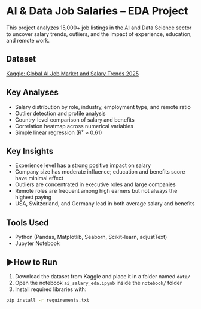 # AI & Data Job Salaries – EDA Project

This project analyzes 15,000+ job listings in the AI and Data Science sector to uncover salary trends, outliers, and the impact of experience, education, and remote work.

## Dataset

[Kaggle: Global AI Job Market and Salary Trends 2025](https://www.kaggle.com/datasets/bismasajjad/global-ai-job-market-and-salary-trends-2025)

## Key Analyses

- Salary distribution by role, industry, employment type, and remote ratio  
- Outlier detection and profile analysis  
- Country-level comparison of salary and benefits  
- Correlation heatmap across numerical variables  
- Simple linear regression (R² ≈ 0.61)

## Key Insights

- Experience level has a strong positive impact on salary  
- Company size has moderate influence; education and benefits score have minimal effect  
- Outliers are concentrated in executive roles and large companies  
- Remote roles are frequent among high earners but not always the highest paying  
- USA, Switzerland, and Germany lead in both average salary and benefits

## Tools Used

- Python (Pandas, Matplotlib, Seaborn, Scikit-learn, adjustText)  
- Jupyter Notebook

## ▶How to Run

1. Download the dataset from Kaggle and place it in a folder named `data/`  
2. Open the notebook `ai_salary_eda.ipynb` inside the `notebook/` folder  
3. Install required libraries with:

```bash
pip install -r requirements.txt

